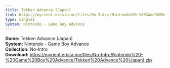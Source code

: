```yaml
---
title: Tekken Advance (Japan)
link: https://myrient.erista.me/files/No-Intro/Nintendo%20-%20Game%20Boy%20Advance/Tekken%20Advance%20(Japan).zip
type: single1
System: Nintendo - Game Boy Advance
---
```

<b>Game:</b> Tekken Advance (Japan)<br>
<b>System:</b> Nintendo - Game Boy Advance<br>
<b>Collection:</b> No-Intro<br>
<b>Download:</b> https://myrient.erista.me/files/No-Intro/Nintendo%20-%20Game%20Boy%20Advance/Tekken%20Advance%20(Japan).zip
